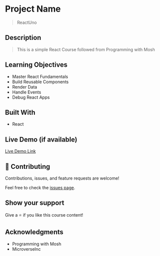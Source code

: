 # Project Name

> ReactUno

## Description

> This is a simple React Course followed from Programming with Mosh

## Learning Objectives 

- Master React Fundamentals
- Build Reusable Components
- Render Data
- Handle Events
- Debug React Apps

## Built With

- React

## Live Demo (if available)

[Live Demo Link](https://livedemo.com)



## 🤝 Contributing

Contributions, issues, and feature requests are welcome!

Feel free to check the [issues page](../../issues/).

## Show your support

Give a ⭐️ if you like this course content!

## Acknowledgments

- Programming with Mosh
- MicroverseInc

